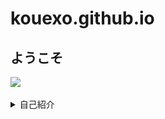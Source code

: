 # kouexo.github.io
## ようこそ

![](/assets/images/chameleon.png)
<details><summary>自己紹介</summary>

<p> 名前<br>  
Kou
<p> 好きなもの <br>
キングダム、ワンパンマン、サッカー、ラーメン、サウナ、読書、筋肉
<p>主な使用言語 <br>
Python
<p> 使ったことがあるプログラミング言語 <br>
C,C++,PHP, (HTML/CSS) ※ほぼ忘れました </p>
<p> 取得資格 <br> 
 漢検２級、P検３級、知財検定３級 </p>


<details><summary>　CAD　</summary>
<p>4月作品  

![](/docs/assets/images/5%E6%9C%88%E3%82%B3%E3%83%B3%E3%83%86%E3%82%B9%E3%83%88%EF%BC%90%EF%BC%91.png)

